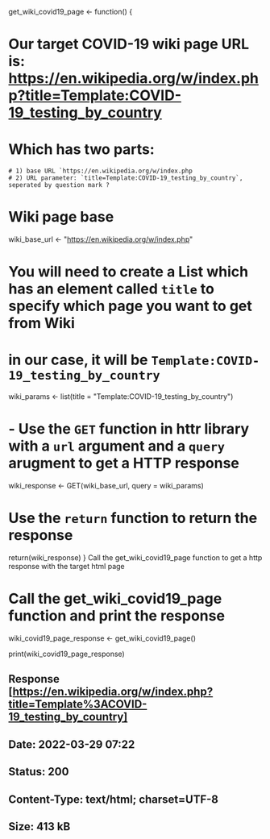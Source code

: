 get_wiki_covid19_page <- function() {
    
  # Our target COVID-19 wiki page URL is: https://en.wikipedia.org/w/index.php?title=Template:COVID-19_testing_by_country  
  # Which has two parts: 
    # 1) base URL `https://en.wikipedia.org/w/index.php  
    # 2) URL parameter: `title=Template:COVID-19_testing_by_country`, seperated by question mark ?
    
  # Wiki page base
  wiki_base_url <-  "https://en.wikipedia.org/w/index.php"
  
  # You will need to create a List which has an element called `title` to specify which page you want to get from Wiki
   # in our case, it will be `Template:COVID-19_testing_by_country`
  wiki_params <- list(title = "Template:COVID-19_testing_by_country")
  
  
  # - Use the `GET` function in httr library with a `url` argument and a `query` arugment to get a HTTP response
   wiki_response <- GET(wiki_base_url, query = wiki_params) 
   
  # Use the `return` function to return the response
return(wiki_response)
}
Call the get_wiki_covid19_page function to get a http response with the target html page

# Call the get_wiki_covid19_page function and print the response
wiki_covid19_page_response <- get_wiki_covid19_page()

print(wiki_covid19_page_response)
## Response [https://en.wikipedia.org/w/index.php?title=Template%3ACOVID-19_testing_by_country]
##   Date: 2022-03-29 07:22
##   Status: 200
##   Content-Type: text/html; charset=UTF-8
##   Size: 413 kB
## <!DOCTYPE html>
## <html class="client-nojs" lang="en" dir="ltr">
## <head>
## <meta charset="UTF-8"/>
## <title>Template:COVID-19 testing by country - Wikipedia</title>
## <script>document.documentElement.className="client-js";RLCONF={"wgBreakFrames...
## "CS1 German-language sources (de)","CS1 Azerbaijani-language sources (az)","C...
## "CS1 uses Japanese-language script (ja)","CS1 Japanese-language sources (ja)"...
## "COVID-19 pandemic templates"],"wgPageContentLanguage":"en","wgPageContentMod...
## "Q87325019","wgGENewcomerTasksGuidanceEnabled":true,"wgGEAskQuestionEnabled":...
## ...
